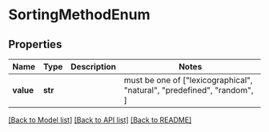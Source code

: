 # SortingMethodEnum


## Properties
Name | Type | Description | Notes
------------ | ------------- | ------------- | -------------
**value** | **str** |  |  must be one of ["lexicographical", "natural", "predefined", "random", ]

[[Back to Model list]](../README.md#documentation-for-models) [[Back to API list]](../README.md#documentation-for-api-endpoints) [[Back to README]](../README.md)


